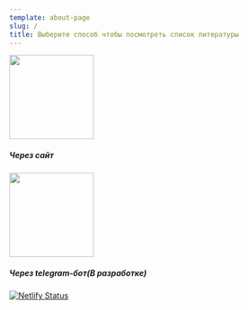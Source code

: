```yaml
---
template: about-page
slug: /
title: Выберите способ чтобы посмотреть список литературы 
---
```

<div><a href="/homework"><img src="/assets/www_png_1542359.png" width="150px"></a>
<h5>Через сайт</h5>
<!--<a href="https://t.me/iteratureStolinGymnasium_9b_bot">--><img src="/assets/2gsjgna1uruvUuS7ndh9YqVwYGPLVszbFLwwpAYXYSaZZBvN8zaZyBPhB52VpeXrUa9qt6hCrXzmzAr52VR7TuixNhPiXhk1nWWcNjjqmDoncxbWLe.png" width="150px"></a>
<h5>Через telegram-бот(В разработке)</h5></div>


[![Netlify Status](https://api.netlify.com/api/v1/badges/29642afc-c00d-4ac8-b703-c5018f066cf6/deploy-status)](https://app.netlify.com/sites/listofliteraturestolin/deploys)
